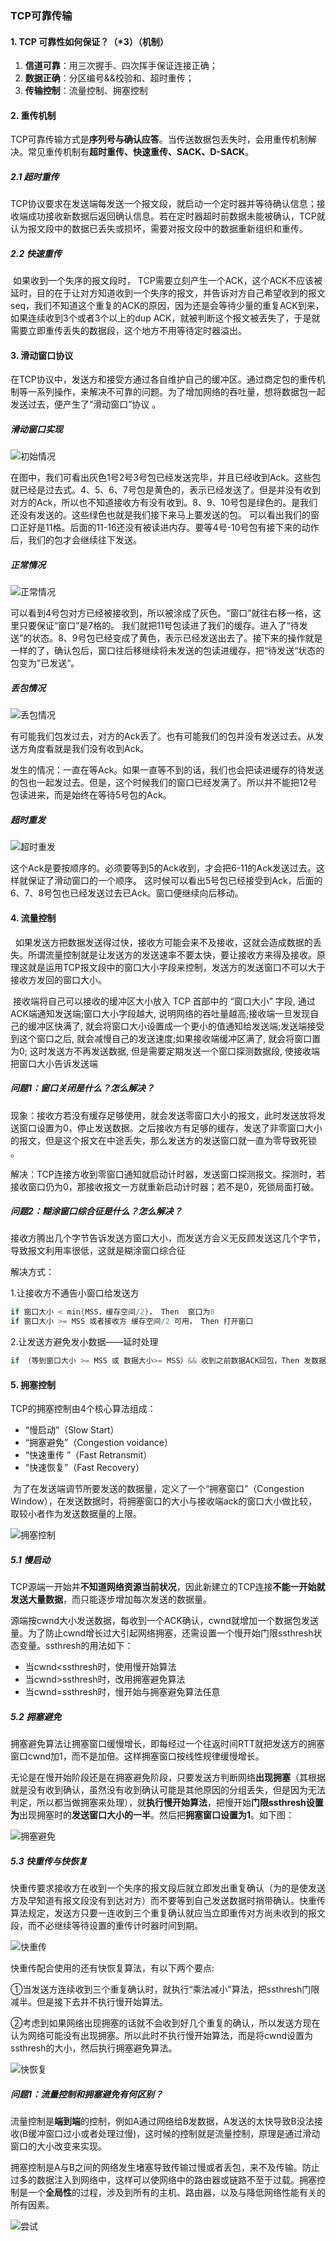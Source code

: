 ### TCP可靠传输

#### 1. TCP 可靠性如何保证？（*3）（机制）

1. **信道可靠**：用三次握手、四次挥手保证连接正确；
2. **数据正确**：分区编号&&校验和、超时重传；
3. **传输控制**：流量控制、拥塞控制

#### 2. 重传机制

​       TCP可靠传输方式是**序列号与确认应答**。当传送数据包丢失时，会用重传机制解决。常见重传机制有**超时重传、快速重传、SACK、D-SACK**。

##### 2.1 超时重传

​        TCP协议要求在发送端每发送一个报文段，就启动一个定时器并等待确认信息；接收端成功接收新数据后返回确认信息。若在定时器超时前数据未能被确认，TCP就认为报文段中的数据已丢失或损坏，需要对报文段中的数据重新组织和重传。 

##### 2.2 快速重传

​        如果收到一个失序的报文段时， TCP需要立刻产生一个ACK，这个ACK不应该被延时，目的在于让对方知道收到一个失序的报文，并告诉对方自己希望收到的报文seq，我们不知道这个重复的ACK的原因，因为还是会等待少量的重复ACK到来，如果连续收到3个或者3个以上的dup ACK，就被判断这个报文被丢失了，于是就需要立即重传丢失的数据段，这个地方不用等待定时器溢出。

#### 3. 滑动窗口协议

​        在TCP协议中，发送方和接受方通过各自维护自己的缓冲区。通过商定包的重传机制等一系列操作，来解决不可靠的问题。为了增加网络的吞吐量，想将数据包一起发送过去，便产生了“滑动窗口”协议 。

##### 滑动窗口实现

![初始情况](https://img2018.cnblogs.com/blog/1629488/201906/1629488-20190622120313249-1589098511.png)





​      在图中，我们可看出灰色1号2号3号包已经发送完毕，并且已经收到Ack。这些包就已经是过去式。4、5、6、7号包是黄色的，表示已经发送了。但是并没有收到对方的Ack，所以也不知道接收方有没有收到。8、9、10号包是绿色的。是我们还没有发送的。这些绿色也就是我们接下来马上要发送的包。 可以看出我们的窗口正好是11格。后面的11-16还没有被读进内存。要等4号-10号包有接下来的动作后，我们的包才会继续往下发送。 

##### 正常情况

![正常情况](https://img2018.cnblogs.com/blog/1629488/201906/1629488-20190622120342786-1303756640.png)

​        可以看到4号包对方已经被接收到，所以被涂成了灰色。“窗口”就往右移一格，这里只要保证“窗口”是7格的。 我们就把11号包读进了我们的缓存。进入了“待发送”的状态。8、9号包已经变成了黄色，表示已经发送出去了。接下来的操作就是一样的了，确认包后，窗口往后移继续将未发送的包读进缓存，把“待发送“状态的包变为”已发送“。 

##### 丢包情况

![丢包情况](https://img2018.cnblogs.com/blog/1629488/201906/1629488-20190622120408388-1447718459.png)

​       有可能我们包发过去，对方的Ack丢了。也有可能我们的包并没有发送过去。从发送方角度看就是我们没有收到Ack。 

​        发生的情况：一直在等Ack。如果一直等不到的话，我们也会把读进缓存的待发送的包也一起发过去。但是，这个时候我们的窗口已经发满了。所以并不能把12号包读进来，而是始终在等待5号包的Ack。 

##### 超时重发

![超时重发](https://img2018.cnblogs.com/blog/1629488/201906/1629488-20190622120426493-2120202258.png)

​        这个Ack是要按顺序的。必须要等到5的Ack收到，才会把6-11的Ack发送过去。这样就保证了滑动窗口的一个顺序。 这时候可以看出5号包已经接受到Ack，后面的6、7、8号包也已经发送过去已Ack。窗口便继续向后移动。 

#### 4. 流量控制

        如果发送方把数据发送得过快，接收方可能会来不及接收，这就会造成数据的丢失。所谓流量控制就是让发送方的发送速率不要太快，要让接收方来得及接收。原理这就是运用TCP报文段中的窗口大小字段来控制，发送方的发送窗口不可以大于接收方发回的窗口大小。 

​        接收端将自己可以接收的缓冲区大小放入 TCP 首部中的 “窗口大小” 字段, 通过ACK端通知发送端;窗口大小字段越大, 说明网络的吞吐量越高;接收端一旦发现自己的缓冲区快满了, 就会将窗口大小设置成一个更小的值通知给发送端;发送端接受到这个窗口之后, 就会减慢自己的发送速度;如果接收端缓冲区满了, 就会将窗口置为0; 这时发送方不再发送数据, 但是需要定期发送一个窗口探测数据段, 使接收端把窗口大小告诉发送端

##### 问题1：窗口关闭是什么？怎么解决？

现象：接收方若没有缓存足够使用，就会发送零窗口大小的报文，此时发送放将发送窗口设置为0，停止发送数据。之后接收方有足够的缓存，发送了非零窗口大小的报文，但是这个报文在中途丢失，那么发送方的发送窗口就一直为零导致死锁 。

解决：TCP连接方收到零窗口通知就启动计时器，发送窗口探测报文。探测时，若接收窗口仍为0，那接收报文一方就重新启动计时器；若不是0，死锁局面打破。

##### 问题2：糊涂窗口综合征是什么？怎么解决？

接收方腾出几个字节告诉发送方窗口大小，而发送方会义无反顾发送这几个字节，导致报文利用率很低，这就是糊涂窗口综合征

解决方式：

1.让接收方不通告小窗口给发送方

```c
if 窗口大小 < min{MSS，缓存空间/2}， Then  窗口为0
if 窗口大小 >= MSS 或者接收方 缓存空间/2 可用， Then 打开窗口
```
2.让发送方避免发小数据——延时处理

```c
if （等到窗口大小 >= MSS 或 数据大小>= MSS）&& 收到之前数据ACK回包，Then 发数据
```

<!--MSS：最大报文段长度（MSS）是TCP协议的一个选项，用于在TCP连接建立时，收发双方协商通信时每一个报文段所能承载的最大数据长度-->

#### 5. 拥塞控制

TCP的拥塞控制由4个核心算法组成：

- “慢启动”（Slow Start）
- “拥塞避免”（Congestion voidance）
- “快速重传 ”（Fast Retransmit）
- “快速恢复”（Fast Recovery）

​        为了在发送端调节所要发送的数据量，定义了一个“拥塞窗口”（Congestion Window），在发送数据时，将拥塞窗口的大小与接收端ack的窗口大小做比较，取较小者作为发送数据量的上限。 

![拥塞控制](https://img-blog.csdn.net/20180610191132726?2/text/aHR0cHM6Ly9ibG9nLmNzZG4ubmV0L3NodXhuaHM=/font/5a6L5L2T/fontsize/400/fill/I0JBQkFCMA==/dissolve/70)

##### 5.1 慢启动

​       TCP源端一开始并**不知道网络资源当前状况**，因此新建立的TCP连接**不能一开始就发送大量数据**，而只能逐步增加每次发送的数据量。 

​        源端按cwnd大小发送数据，每收到一个ACK确认，cwnd就增加一个数据包发送量。为了防止cwnd增长过大引起网络拥塞，还需设置一个慢开始门限ssthresh状态变量。ssthresh的用法如下：

- 当cwnd<ssthresh时，使用慢开始算法
- 当cwnd>ssthresh时，改用拥塞避免算法
- 当cwnd=ssthresh时，慢开始与拥塞避免算法任意

##### 5.2 拥塞避免

​        拥塞避免算法让拥塞窗口缓慢增长，即每经过一个往返时间RTT就把发送方的拥塞窗口cwnd加1，而不是加倍。这样拥塞窗口按线性规律缓慢增长。

​       无论是在慢开始阶段还是在拥塞避免阶段，只要发送方判断网络**出现拥塞**（其根据就是没有收到确认，虽然没有收到确认可能是其他原因的分组丢失，但是因为无法判定，所以都当做拥塞来处理），就**执行慢开始算法**，把慢开始**门限ssthresh设置为**出现拥塞时的**发送窗口大小的一半**。然后把**拥塞窗口设置为1**。如下图：

![拥塞避免](https://img-blog.csdn.net/2018061019263759?2/text/aHR0cHM6Ly9ibG9nLmNzZG4ubmV0L3NodXhuaHM=/font/5a6L5L2T/fontsize/400/fill/I0JBQkFCMA==/dissolve/70)



##### 5.3 快重传与快恢复

​        快重传要求接收方在收到一个失序的报文段后就立即发出重复确认（为的是使发送方及早知道有报文段没有到达对方）而不要等到自己发送数据时捎带确认。快重传算法规定，发送方只要一连收到三个重复确认就应当立即重传对方尚未收到的报文段，而不必继续等待设置的重传计时器时间到期。 

![快重传](https://img-blog.csdn.net/20180610195854523?2/text/aHR0cHM6Ly9ibG9nLmNzZG4ubmV0L3NodXhuaHM=/font/5a6L5L2T/fontsize/400/fill/I0JBQkFCMA==/dissolve/70)

快重传配合使用的还有快恢复算法，有以下两个要点:

①当发送方连续收到三个重复确认时，就执行“乘法减小”算法，把ssthresh门限减半。但是接下去并不执行慢开始算法。

②考虑到如果网络出现拥塞的话就不会收到好几个重复的确认，所以发送方现在认为网络可能没有出现拥塞。所以此时不执行慢开始算法，而是将cwnd设置为ssthresh的大小，然后执行拥塞避免算法。

![快恢复](https://img-blog.csdn.net/20180610195515179?2/text/aHR0cHM6Ly9ibG9nLmNzZG4ubmV0L3NodXhuaHM=/font/5a6L5L2T/fontsize/400/fill/I0JBQkFCMA==/dissolve/70)




##### 问题1：流量控制和拥塞避免有何区别？

​        流量控制是**端到端**的控制，例如A通过网络给B发数据，A发送的太快导致B没法接收(B缓冲窗口过小或者处理过慢)，这时候的控制就是流量控制，原理是通过滑动窗口的大小改变来实现。

​        拥塞控制是A与B之间的网络发生堵塞导致传输过慢或者丢包，来不及传输。防止过多的数据注入到网络中，这样可以使网络中的路由器或链路不至于过载。拥塞控制是一个**全局性**的过程，涉及到所有的主机、路由器，以及与降低网络性能有关的所有因素。

![尝试](http://image.huawei.com/tiny-lts/v1/images/fa6e60dc2d010a8509632732948a8e5d_875x976.jpg@900-0-90-f.jpg )




